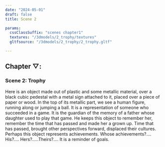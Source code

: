 ```yaml
---
date: "2024-05-01"
draft: false
title: Scene 2

params:
  cssClassSuffix: "scenes chapter1"
  textures: "/3dmodels/2_trophy/textures"
  gltfsource: "/3dmodels/2_trophy/2_trophy.gltf"

---
```

<h2 class="green">Chapter &#9661;:</h2>
<h3 class="green">Scene 2: Trophy</h3>
<canvas id="c"></canvas>
<p>Here is an object made out of plastic and some metallic material, over a black cubic pedestal with a metal sign attached to it, placed over a  piece of paper or wood. In the top of its metallic part, we see a human figure, running along or jumping a ball. It is a representation of someone who succeeded in a game. It is the guardian of the memory of a father whose daughter used to play that game. He keeps this object to remember her, remember the time that has passed and made her a grown up. Time that has passed, brought other perspectives forward,  displaced their cultures. Perhaps this object represents achievements. Whose achievements?.... His?.... Hers?.....Theirs?....  It is a reminder of goals.</p>

